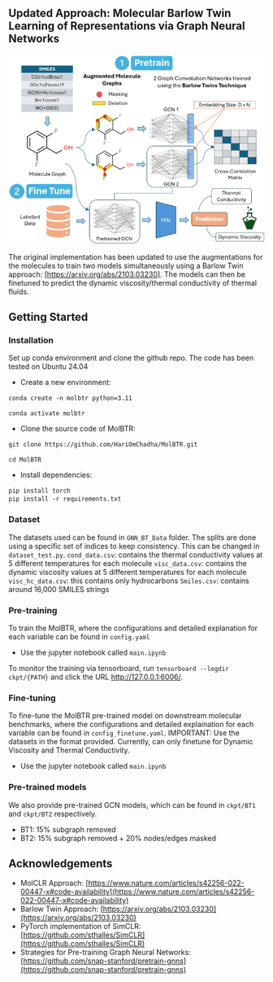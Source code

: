 ## Updated Approach: Molecular Barlow Twin Learning of Representations via Graph Neural Networks ##

<img src="figs/BT_pipeline.png" width="700">

The original implementation has been updated to use the augmentations for the molecules to train two models simultaneously using a Barlow Twin approach: [https://arxiv.org/abs/2103.03230]. The models can then be finetuned to predict the dynamic viscosity/thermal conductivity of thermal fluids. 

## Getting Started

### Installation

Set up conda environment and clone the github repo. The code has been tested on Ubuntu 24.04


- Create a new environment:
```
conda create -n molbtr python=3.11
```
```
conda activate molbtr
```
- Clone the source code of MolBTR:
```
git clone https://github.com/HariOmChadha/MolBTR.git
```
```
cd MolBTR
```
- Install dependencies:
```
pip install torch
pip install -r requirements.txt
```

### Dataset

The datasets used can be found in `GNN_BT_Data` folder. The splits are done using a specific set of indices to keep consistency. This can be changed in `dataset_test.py`.
`cond_data.csv`: contains the thermal conductivity values at 5 different temperatures for each molecule
`visc_data.csv`: contains the dynamic viscosity values at 5 different temperatures for each molecule
`visc_hc_data.csv`: this contains only hydrocarbons
`Smiles.csv`: contains around 16,000 SMILES strings

### Pre-training

To train the MolBTR, where the configurations and detailed explanation for each variable can be found in `config.yaml`

- Use the jupyter notebook called `main.ipynb`

To monitor the training via tensorboard, run `tensorboard --logdir ckpt/{PATH}` and click the URL http://127.0.0.1:6006/.

### Fine-tuning 

To fine-tune the MolBTR pre-trained model on downstream molecular benchmarks, where the configurations and detailed explaination for each variable can be found in `config_finetune.yaml`. IMPORTANT: Use the datasets in the format provided. Currently, can only finetune for Dynamic Viscosity and Thermal Conductivity. 

- Use the jupyter notebook called `main.ipynb` 


### Pre-trained models

We also provide pre-trained GCN models, which can be found in `ckpt/BT1` and `ckpt/BT2` respectively.
- BT1: 15% subgraph removed
- BT2: 15% subgraph removed + 20% nodes/edges masked

## Acknowledgements
- MolCLR Approach: [https://www.nature.com/articles/s42256-022-00447-x#code-availability](https://www.nature.com/articles/s42256-022-00447-x#code-availability)
- Barlow Twin Approach: [https://arxiv.org/abs/2103.03230](https://arxiv.org/abs/2103.03230)
- PyTorch implementation of SimCLR: [https://github.com/sthalles/SimCLR](https://github.com/sthalles/SimCLR)
- Strategies for Pre-training Graph Neural Networks: [https://github.com/snap-stanford/pretrain-gnns](https://github.com/snap-stanford/pretrain-gnns)
